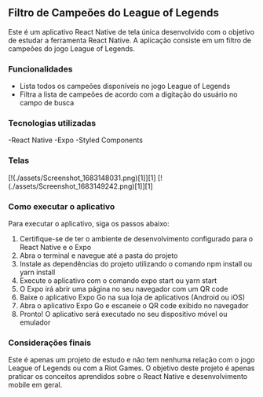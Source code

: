 ## Filtro de Campeões do League of Legends

Este é um aplicativo React Native de tela única desenvolvido com o objetivo de estudar a ferramenta React Native. A aplicação consiste em um filtro de campeões do jogo League of Legends.

### Funcionalidades

- Lista todos os campeões disponíveis no jogo League of Legends
- Filtra a lista de campeões de acordo com a digitação do usuário no campo de busca

### Tecnologias utilizadas

-React Native
-Expo
-Styled Components

### Telas

[!(./assets/Screenshot_1683148031.png)[1]][1]
[!(./assets/Screenshot_1683149242.png)[1]][1]

### Como executar o aplicativo

Para executar o aplicativo, siga os passos abaixo:

1. Certifique-se de ter o ambiente de desenvolvimento configurado para o React Native e o Expo
2. Abra o terminal e navegue até a pasta do projeto
3. Instale as dependências do projeto utilizando o comando npm install ou yarn install
4. Execute o aplicativo com o comando expo start ou yarn start
5. O Expo irá abrir uma página no seu navegador com um QR code
6. Baixe o aplicativo Expo Go na sua loja de aplicativos (Android ou iOS)
7. Abra o aplicativo Expo Go e escaneie o QR code exibido no navegador
8. Pronto! O aplicativo será executado no seu dispositivo móvel ou emulador

### Considerações finais

Este é apenas um projeto de estudo e não tem nenhuma relação com o jogo League of Legends ou com a Riot Games. O objetivo deste projeto é apenas praticar os conceitos aprendidos sobre o React Native e desenvolvimento mobile em geral.
